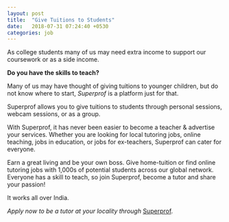 ```yaml
---
layout: post
title:  "Give Tuitions to Students"
date:   2018-07-31 07:24:40 +0530
categories: job
---
```


As college students many of us may need extra income to support our coursework or as a side income.


__Do you have the skills to teach?__


Many of us may have thought of giving tuitions to younger children, but do not know where to start, *Superprof* is a platform just for that.

Superprof allows you to give tuitions to students through personal sessions, webcam sessions, or as a group.

With Superprof, it has never been easier to become a teacher & advertise your services. Whether you are looking for local tutoring jobs, online teaching, jobs in education, or jobs for ex-teachers, Superprof can cater for everyone.

Earn a great living and be your own boss. Give home-tuition or find online tutoring jobs with 1,000s of potential students across our global network. Everyone has a skill to teach, so join Superprof, become a tutor and share your passion!


It works all over India.


*Apply now to be a tutor at your locality through* [Superprof](https://www.superprof.co.in/tutor/).

